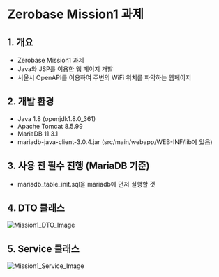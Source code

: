 # Zerobase Mission1 과제

## 1. 개요
- Zerobase Mission1 과제
- Java와 JSP를 이용한 웹 페이지 개발
- 서울시 OpenAPI를 이용하여 주변의 WiFi 위치를 파악하는 웹페이지

## 2. 개발 환경
- Java 1.8 (openjdk1.8.0_361)
- Apache Tomcat 8.5.99
- MariaDB 11.3.1
- mariadb-java-client-3.0.4.jar (src/main/webapp/WEB-INF/lib에 있음)

## 3. 사용 전 필수 진행 (MariaDB 기준)
- mariadb_table_init.sql을 mariadb에 먼저 실행할 것

## 4. DTO 클래스
![Mission1_DTO_Image](https://github.com/KimHyungkeun/ZeroBaseMissionJSP/assets/12759500/15ca6bc4-d749-42f4-a5a3-3ff51473493c)


## 5. Service 클래스
![Mission1_Service_Image](https://github.com/KimHyungkeun/ZeroBaseMissionJSP/assets/12759500/0de6f593-669d-4669-8503-bdd19ac667bd)

 
